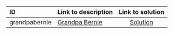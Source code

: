 | ID | Link to description | Link to solution |
|:---|:---|:---:|
| grandpabernie | [Grandpa Bernie](https://open.kattis.com/problems/grandpabernie) | [Solution](https://github.com/versenyi98/leetcode-solutions/tree/main/solutions/Grandpa%20Bernie)|
